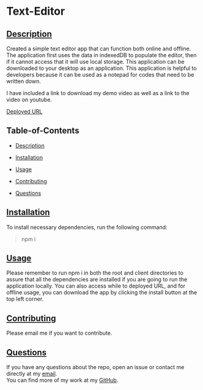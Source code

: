 # Text-Editor

##

## [Description](#table-of-contents)

Created a simple text editor app that can function both online and offline. The application first uses the data in indexedDB to populate the editor, then if it cannot access that it will use local storage. This application can be downloaded to your desktop as an application. This application is helpful to developers because it can be used as a notepad for codes that need to be written down.

I have included a link to download my demo video as well as a link to the video on youtube.

[Deployed URL](https://thawing-fortress-24698.herokuapp.com/)

## Table-of-Contents

- [Description](#description)
- [Installation](#installation)
- [Usage](#usage)

- [Contributing](#contributing)
- [Questions](#questions)

## [Installation](#table-of-contents)

To install necessary dependencies, run the following command:<br>

> npm i

## [Usage](#table-of-contents)

Please remember to run npm i in both the root and client directories to assure that all the dependencies are installed if you are going to run the application locally. You can also access while to deployed URL, and for offline usage, you can download the app by clicking the install button at the top left corner.

## [Contributing](#table-of-contents)

Please email me if you want to contribute.

## [Questions](#table-of-contents)

If you have any questions about the repo, open an issue or contact me directly at my [email](mailto:rodolforamosd11@gmail.com).<br>
You can find more of my work at my [GitHub](https://github.com/rramosx11).
